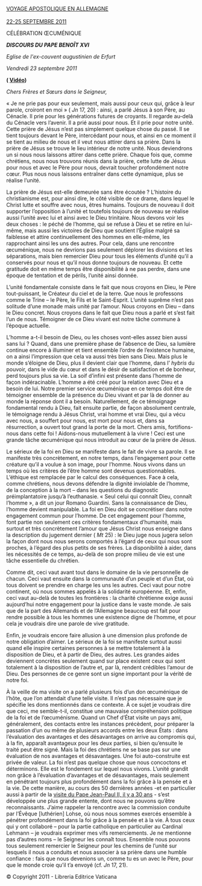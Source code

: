 [VOYAGE APOSTOLIQUE EN ALLEMAGNE\
\
22-25 SEPTEMBRE 2011](/content/benedict-xvi/fr/travels/2011/index_germania.html)

CÉLÉBRATION ŒCUMÉNIQUE

***DISCOURS DU PAPE BENOÎT XVI***

*Eglise *de l'ex-couvent augustinien de Erfurt**

*Vendredi 23 septembre 2011*

**( [Vidéo](http://player.rv.va/vaticanplayer.asp?language=it&tic=VA_T17WFF4Z))**

*Chers Frères et Sœurs dans le Seigneur,*

« Je ne prie pas pour eux seulement, mais aussi pour ceux qui, grâce à leur parole, croiront en moi » ( *Jn* 17, 20) : ainsi, a parlé Jésus à son Père, au Cénacle. Il prie pour les générations futures de croyants. Il regarde au-delà du Cénacle vers l’avenir. Il a prié aussi pour nous. Et il prie pour notre unité. Cette prière de Jésus n’est pas simplement quelque chose du passé. Il se tient toujours devant le Père, intercédant pour nous, et ainsi en ce moment il se tient au milieu de nous et il veut nous attirer dans sa prière. Dans la prière de Jésus se trouve le lieu intérieur de notre unité. Nous deviendrons un si nous nous laissons attirer dans cette prière. Chaque fois que, comme chrétiens, nous nous trouvons réunis dans la prière, cette lutte de Jésus pour nous et avec le Père pour nous, devrait toucher profondément notre cœur. Plus nous nous laissons entraîner dans cette dynamique, plus se réalise l’unité.

La prière de Jésus est-elle demeurée sans être écoutée ? L’histoire du christianisme est, pour ainsi dire, le côté visible de ce drame, dans lequel le Christ lutte et souffre avec nous, êtres humains. Toujours de nouveau il doit supporter l’opposition à l’unité et toutefois toujours de nouveau se réalise aussi l’unité avec lui et ainsi avec le Dieu trinitaire. Nous devons voir les deux choses : le péché de l’homme, qui se refuse à Dieu et se retire en lui-même, mais aussi les victoires de Dieu que soutient l’Église malgré sa faiblesse et attire continuellement des hommes en elle-même, les rapprochant ainsi les uns des autres. Pour cela, dans une rencontre œcuménique, nous ne devrions pas seulement déplorer les divisions et les séparations, mais bien remercier Dieu pour tous les éléments d’unité qu’il a conservés pour nous et qu’il nous donne toujours de nouveau. Et cette gratitude doit en même temps être disponibilité à ne pas perdre, dans une époque de tentation et de périls, l’unité ainsi donnée.

L’unité fondamentale consiste dans le fait que nous croyons en Dieu, le Père tout-puissant, le Créateur du ciel et de la terre. Que nous le professons comme le Trine – le Père, le Fils et le Saint-Esprit. L’unité suprême n’est pas solitude d’une monade mais unité par l’amour. Nous croyons en Dieu – dans le Dieu concret. Nous croyons dans le fait que Dieu nous a parlé et s’est fait l’un de nous. Témoigner de ce Dieu vivant est notre tâche commune à l’époque actuelle.

L’homme a-t-il besoin de Dieu, ou les choses vont-elles assez bien aussi sans lui ? Quand, dans une première phase de l’absence de Dieu, sa lumière continue encore à illuminer et tient ensemble l’ordre de l’existence humaine, on a ainsi l’impression que cela va aussi très bien sans Dieu. Mais plus le monde s’éloigne de Dieu, plus il devient clair que l’homme, dans l’ *hybris* du pouvoir, dans le vide du cœur et dans le désir de satisfaction et de bonheur, perd toujours plus sa vie. La soif d’infini est présente dans l’homme de façon indéracinable. L’homme a été créé pour la relation avec Dieu et a besoin de lui. Notre premier service œcuménique en ce temps doit être de témoigner ensemble de la présence du Dieu vivant et par là de donner au monde la réponse dont il a besoin. Naturellement, de ce témoignage fondamental rendu à Dieu, fait ensuite partie, de façon absolument centrale, le témoignage rendu à Jésus Christ, vrai homme et vrai Dieu, qui a vécu avec nous, a souffert pour nous, est mort pour nous et, dans sa résurrection, a ouvert tout grand la porte de la mort. Chers amis, fortifions-nous dans cette foi ! Aidons-nous mutuellement à la vivre ! Ceci est une grande tâche œcuménique qui nous introduit au cœur de la prière de Jésus.

Le sérieux de la foi en Dieu se manifeste dans le fait de vivre sa parole. Il se manifeste très concrètement, en notre temps, dans l’engagement pour cette créature qu’il a voulue à son image, pour l’homme. Nous vivons dans un temps où les critères de l’être homme sont devenus questionnables. L’éthique est remplacée par le calcul des conséquences. Face à cela, comme chrétiens, nous devons défendre la dignité inviolable de l’homme, de la conception à la mort – dans les questions du diagnostic préimplantatoire jusqu’à l’euthanasie. « Seul celui qui connaît Dieu, connaît l’homme », a dit un jour Romano Guardini. Sans la connaissance de Dieu, l’homme devient manipulable. La foi en Dieu doit se concrétiser dans notre engagement commun pour l’homme. De cet engagement pour l’homme, font partie non seulement ces critères fondamentaux d’humanité, mais surtout et très concrètement l’amour que Jésus Christ nous enseigne dans la description du jugement dernier ( *Mt* 25) : le Dieu juge nous jugera selon la façon dont nous nous serons comportés à l’égard de ceux qui nous sont proches, à l’égard des plus petits de ses frères. La disponibilité à aider, dans les nécessités de ce temps, au-delà de son propre milieu de vie est une tâche essentielle du chrétien.

Comme dit, ceci vaut avant tout dans le domaine de la vie personnelle de chacun. Ceci vaut ensuite dans la communauté d’un peuple et d’un État, où tous doivent se prendre en charge les uns les autres. Ceci vaut pour notre continent, où nous sommes appelés à la solidarité européenne. Et, enfin, ceci vaut au-delà de toutes les frontières : la charité chrétienne exige aussi aujourd’hui notre engagement pour la justice dans le vaste monde. Je sais que de la part des Allemands et de l’Allemagne beaucoup est fait pour rendre possible à tous les hommes une existence digne de l’homme, et pour cela je voudrais dire une parole de vive gratitude.

Enfin, je voudrais encore faire allusion à une dimension plus profonde de notre obligation d’aimer. Le sérieux de la foi se manifeste surtout aussi quand elle inspire certaines personnes à se mettre totalement à la disposition de Dieu, et à partir de Dieu, des autres. Les grandes aides deviennent concrètes seulement quand sur place existent ceux qui sont totalement à la disposition de l’autre et, par là, rendent crédibles l’amour de Dieu. Des personnes de ce genre sont un signe important pour la vérité de notre foi.

À la veille de ma visite on a parlé plusieurs fois d’un don œcuménique de l’hôte, que l’on attendait d’une telle visite. Il n’est pas nécessaire que je spécifie les dons mentionnés dans ce contexte. À ce sujet je voudrais dire que ceci, me semble-t-il, constitue une mauvaise compréhension politique de la foi et de l’œcuménisme. Quand un Chef d’État visite un pays ami, généralement, des contacts entre les instances précèdent, pour préparer la passation d’un ou même de plusieurs accords entre les deux États : dans l’évaluation des avantages et des désavantages on arrive au compromis qui, à la fin, apparaît avantageux pour les deux parties, si bien qu’ensuite le traité peut être signé. Mais la foi des chrétiens ne se base pas sur une évaluation de nos avantages et désavantages. Une foi auto-construite est privée de valeur. La foi n’est pas quelque chose que nous concoctons et déterminons. Elle est le fondement sur lequel nous vivons. L’unité grandit non grâce à l’évaluation d’avantages et de désavantages, mais seulement en pénétrant toujours plus profondément dans la foi grâce à la pensée et à la vie. De cette manière, au cours des 50 dernières années -et en particulier aussi à partir de la [visite du Pape Jean-Paul II, il y a 30 ans](/content/john-paul-ii/fr/travels/sub_index1980/trav_germania.html) - s’est développée une plus grande entente, dont nous ne pouvons qu’être reconnaissants. J’aime rappeler la rencontre avec la commission conduite par l’Évêque [luthérien] Lohse, où nous nous sommes exercés ensemble à pénétrer profondément dans la foi grâce à la pensée et à la vie. À tous ceux qui y ont collaboré – pour la partie catholique en particulier au Cardinal Lehmann – je voudrais exprimer mes vifs remerciements. Je ne mentionne pas d’autres noms – le Seigneur les connaît tous. Ensemble nous pouvons tous seulement remercier le Seigneur pour les chemins de l’unité sur lesquels il nous a conduits et nous associer à sa prière dans une humble confiance : fais que nous devenions un, comme tu es un avec le Père, pour que le monde croie qu’il t’a envoyé (cf. *Jn* 17, 21).

© Copyright 2011 - Libreria Editrice Vaticana